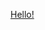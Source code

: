 <!--
 windows.github.io
A repository about Microsoft Windows
!-->
[Hello!](https://youtube.com/c/KrainaPango)
